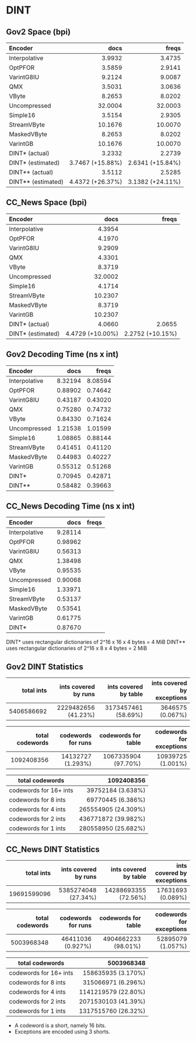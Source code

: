 DINT
====

Gov2 Space (bpi)
----------------

| Encoder           | docs              | freqs            |
|:------------------|------------------:|-----------------:|
| Interpolative     |  3.9932           |  3.4735          |
| OptPFOR           |  3.5859           |  2.9141          |
| VarintG8IU        |  9.2124           |  9.0087          |
| QMX               |  3.5031           |  3.0636          |
| VByte             |  8.2653           |  8.0202          |
| Uncompressed      | 32.0004           | 32.0003          |
| Simple16          |  3.5154           |  2.9305          |
| StreamVByte       | 10.1676           | 10.0070          |
| MaskedVByte       |  8.2653           |  8.0202          |
| VarintGB          | 10.1676           | 10.0070          |
| DINT*  (actual)   |  3.2332           |  2.2739          |
| DINT*  (estimated)|  3.7467 (+15.88%) |  2.6341 (+15.84%)|
| DINT** (actual)   |  3.5112           |  2.5285          |
| DINT** (estimated)|  4.4372 (+26.37%) |  3.1382 (+24.11%)|

CC_News Space (bpi)
-------------------

| Encoder           | docs              | freqs            |
|:------------------|------------------:|-----------------:|
| Interpolative     |  4.3954           |                  |
| OptPFOR           |  4.1970           |                  |
| VarintG8IU        |  9.2909           |                  |
| QMX               |  4.3301           |                  |
| VByte             |  8.3719           |                  |
| Uncompressed      | 32.0002           |                  |
| Simple16          |  4.1714           |                  |
| StreamVByte       | 10.2307           |                  |
| MaskedVByte       |  8.3719           |                  |
| VarintGB          | 10.2307           |                  |
| DINT* (actual)    |  4.0660           |  2.0655          |
| DINT* (estimated) |  4.4729 (+10.00%) |  2.2752 (+10.15%)|

Gov2 Decoding Time (ns x int)
-----------------------------

| Encoder           | docs        | freqs       |
|:------------------|------------:|------------:|
| Interpolative     | 8.32194     | 8.08594     |
| OptPFOR           | 0.88902     | 0.74642     |
| VarintG8IU        | 0.43187     | 0.43020     |
| QMX               | 0.75280     | 0.74732     |
| VByte             | 0.84330     | 0.71624     |
| Uncompressed      | 1.21538     | 1.01599     |
| Simple16          | 1.08865     | 0.88144     |
| StreamVByte       | 0.41451     | 0.41120     |
| MaskedVByte       | 0.44983     | 0.40227     |
| VarintGB          | 0.55312     | 0.51268     |
| DINT*             | 0.70945     | 0.42871     |
| DINT**            | 0.58482     | 0.39663     |

CC_News Decoding Time (ns x int)
--------------------------------

| Encoder           | docs        | freqs       |
|:------------------|------------:|------------:|
| Interpolative     | 9.28114     |             |
| OptPFOR           | 0.98962     |             |
| VarintG8IU        | 0.56313     |             |
| QMX               | 1.38498     |             |
| VByte             | 0.95535     |             |
| Uncompressed      | 0.90068     |             |
| Simple16          | 1.33971     |             |
| StreamVByte       | 0.53137     |             |
| MaskedVByte       | 0.53541     |             |
| VarintGB          | 0.61775     |             |
| DINT*             | 0.87670     |             |


DINT*  uses rectangular dictionaries of 2^16 x 16 x 4 bytes = 4 MiB
DINT** uses rectangular dictionaries of 2^16 x  8 x 4 bytes = 2 MiB

Gov2 DINT Statistics
--------------------

| total ints      | ints covered by runs | ints covered by table | ints covered by exceptions |
|----------------:|---------------------:|----------------------:|---------------------------:|
| 5406586692      | 2229482656 (41.23%)  | 3173457461 (58.69%)   | 3646575  (0.067%)          |

| total codewords | codewords for runs   | codewords for table   | codewords for exceptions   |
|----------------:|---------------------:|----------------------:|---------------------------:|
| 1092408356      | 14132727 (1.293%)    | 1067335904 (97.70%)   | 10939725  (1.001%)         |

| total codewords         | 1092408356           |
|-------------------------|---------------------:|
| codewords for 16+ ints  | 39752184 (3.638%)    |
| codewords for 8 ints    | 69770445 (6.386%)    |
| codewords for 4 ints    | 265554905 (24.309%)  |
| codewords for 2 ints    | 436771872 (39.982%)  |
| codewords for 1 ints    | 280558950 (25.682%)  |


CC_News DINT Statistics
-----------------------

| total ints      | ints covered by runs | ints covered by table | ints covered by exceptions |
|----------------:|---------------------:|----------------------:|---------------------------:|
| 19691599096     | 5385274048 (27.34%)  | 14288693355 (72.56%)  | 17631693  (0.089%)         |

| total codewords | codewords for runs   | codewords for table   | codewords for exceptions   |
|----------------:|---------------------:|----------------------:|---------------------------:|
| 5003968348      | 46411036 (0.927%)    | 4904662233 (98.01%)   | 52895079  (1.057%)         |

| total codewords         | 5003968348           |
|-------------------------|---------------------:|
| codewords for 16+ ints  | 158635935 (3.170%)   |
| codewords for 8 ints    | 315066971 (6.296%)   |
| codewords for 4 ints    | 1141219579 (22.80%)  |
| codewords for 2 ints    | 2071530103 (41.39%)  |
| codewords for 1 ints    | 1317515760 (26.32%)  |

- A codeword is a short, namely 16 bits.
- Exceptions are encoded using 3 shorts.

